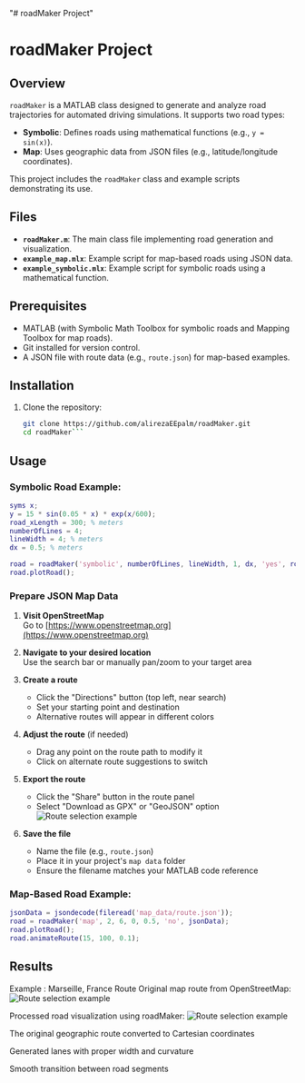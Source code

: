 "# roadMaker Project" 
# roadMaker Project

## Overview
`roadMaker` is a MATLAB class designed to generate and analyze road trajectories for automated driving simulations. It supports two road types:
- **Symbolic**: Defines roads using mathematical functions (e.g., `y = sin(x)`).
- **Map**: Uses geographic data from JSON files (e.g., latitude/longitude coordinates).

This project includes the `roadMaker` class and example scripts demonstrating its use.

## Files
- **`roadMaker.m`**: The main class file implementing road generation and visualization.
- **`example_map.mlx`**: Example script for map-based roads using JSON data.
- **`example_symbolic.mlx`**: Example script for symbolic roads using a mathematical function.

## Prerequisites
- MATLAB (with Symbolic Math Toolbox for symbolic roads and Mapping Toolbox for map roads).
- Git installed for version control.
- A JSON file with route data (e.g., `route.json`) for map-based examples.

## Installation
1. Clone the repository:
   ```bash
   git clone https://github.com/alirezaEEpalm/roadMaker.git
   cd roadMaker```
   
## Usage
### Symbolic Road Example:
```MATLAB
syms x;
y = 15 * sin(0.05 * x) * exp(x/600);
road_xLength = 300; % meters
numberOfLines = 4;
lineWidth = 4; % meters
dx = 0.5; % meters

road = roadMaker('symbolic', numberOfLines, lineWidth, 1, dx, 'yes', road_xLength, x, y);
road.plotRoad();
```
### Prepare JSON Map Data

1. **Visit OpenStreetMap**  
   Go to [https://www.openstreetmap.org](https://www.openstreetmap.org)

2. **Navigate to your desired location**  
   Use the search bar or manually pan/zoom to your target area

3. **Create a route**  
   - Click the "Directions" button (top left, near search)
   - Set your starting point and destination
   - Alternative routes will appear in different colors

4. **Adjust the route** (if needed)  
   - Drag any point on the route path to modify it
   - Click on alternate route suggestions to switch

5. **Export the route**  
   - Click the "Share" button in the route panel
   - Select "Download as GPX" or "GeoJSON" option  
     ![Route selection example](map%20data/images/route1-chicago_downtown.png)

6. **Save the file**  
   - Name the file (e.g., `route.json`)
   - Place it in your project's `map data` folder
   - Ensure the filename matches your MATLAB code reference

### Map-Based Road Example:

```MATLAB
jsonData = jsondecode(fileread('map_data/route.json'));
road = roadMaker('map', 2, 6, 0, 0.5, 'no', jsonData);
road.plotRoad();
road.animateRoute(15, 100, 0.1);
```

## Results
Example : Marseille, France Route
Original map route from OpenStreetMap:
![Route selection example](map%20data/images/route2-Marseille_France.png)

Processed road visualization using roadMaker:
![Route selection example](map%20data/images/route2_Marseille_roadMaker.png)

The original geographic route converted to Cartesian coordinates

Generated lanes with proper width and curvature

Smooth transition between road segments